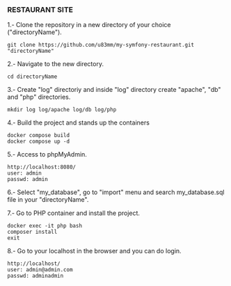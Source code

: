 ### RESTAURANT SITE
1.- Clone the repository in a new directory of your choice ("directoryName").
```
git clone https://github.com/u83mm/my-symfony-restaurant.git "directoryName"
```

2.- Navigate to the new directory.
```
cd directoryName
```
3.- Create "log" directoriy and inside "log" directory create "apache", "db" and "php" directories.
```
mkdir log log/apache log/db log/php
```
4.- Build the project and stands up the containers
```
docker compose build
docker compose up -d
```
5.- Access to phpMyAdmin.
```
http://localhost:8080/
user: admin
passwd: admin
```
6.- Select "my_database", go to "import" menu and search my_database.sql file in your "directoryName".

7.- Go to PHP container and install the project.
```
docker exec -it php bash
composer install
exit
```

8.- Go to your localhost in the browser and you can do login.
```
http://localhost/
user: admin@admin.com
passwd: adminadmin
```

